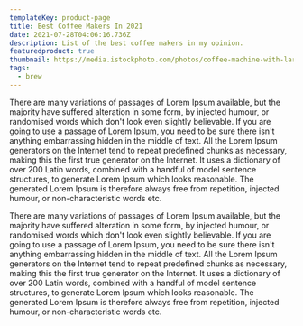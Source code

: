 ```yaml
---
templateKey: product-page
title: Best Coffee Makers In 2021
date: 2021-07-28T04:06:16.736Z
description: List of the best coffee makers in my opinion.
featuredproduct: true
thumbnail: https://media.istockphoto.com/photos/coffee-machine-with-large-copy-space-picture-id155556909?k=6&m=155556909&s=612x612&w=0&h=2_hbzk-kb34VOA5pPYpaM8xSnNLZYyePGR6SbhTC6yE=
tags:
  - brew
---
```

There are many variations of passages of Lorem Ipsum available, but the majority have suffered alteration in some form, by injected humour, or randomised words which don't look even slightly believable. If you are going to use a passage of Lorem Ipsum, you need to be sure there isn't anything embarrassing hidden in the middle of text. All the Lorem Ipsum generators on the Internet tend to repeat predefined chunks as necessary, making this the first true generator on the Internet. It uses a dictionary of over 200 Latin words, combined with a handful of model sentence structures, to generate Lorem Ipsum which looks reasonable. The generated Lorem Ipsum is therefore always free from repetition, injected humour, or non-characteristic words etc.

There are many variations of passages of Lorem Ipsum available, but the majority have suffered alteration in some form, by injected humour, or randomised words which don't look even slightly believable. If you are going to use a passage of Lorem Ipsum, you need to be sure there isn't anything embarrassing hidden in the middle of text. All the Lorem Ipsum generators on the Internet tend to repeat predefined chunks as necessary, making this the first true generator on the Internet. It uses a dictionary of over 200 Latin words, combined with a handful of model sentence structures, to generate Lorem Ipsum which looks reasonable. The generated Lorem Ipsum is therefore always free from repetition, injected humour, or non-characteristic words etc.


